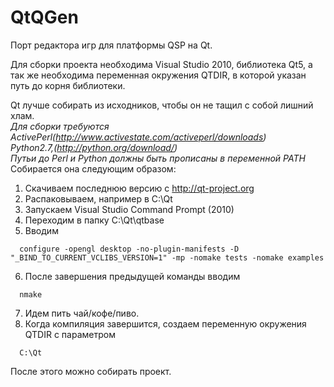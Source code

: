 QtQGen
======
Порт редактора игр для платформы QSP на Qt.

Для сборки проекта необходима Visual Studio 2010, библиотека Qt5, а так же необходима переменная окружения QTDIR,
в которой указан путь до корня библиотеки.

Qt лучше собирать из исходников, чтобы он не тащил с собой лишний хлам.<br/>
*Для сборки требуются*<br/>
*ActivePerl(http://www.activestate.com/activeperl/downloads)*<br/>
*Python2.7,(http://python.org/download/)*<br/>
*Путьи до Perl и Python должны быть прописаны в переменной PATH*<br/>
Собирается она следующим образом:<br/>
1. Скачиваем последнюю версию с http://qt-project.org<br/>
2. Распаковываем, например в C:\Qt<br/>
3. Запускаем Visual Studio Command Prompt (2010)<br/>
4. Переходим в папку C:\Qt\qtbase<br/>
5. Вводим <br/>
```
  configure -opengl desktop -no-plugin-manifests -D "_BIND_TO_CURRENT_VCLIBS_VERSION=1" -mp -nomake tests -nomake examples
```
6. После завершения предыдущей команды вводим<br/>
```
  nmake
```
7. Идем пить чай/кофе/пиво.<br/>
8. Когда компиляция завершится, создаем переменную окружения QTDIR с параметром<br/>
```
  C:\Qt
```

После этого можно собирать проект.

